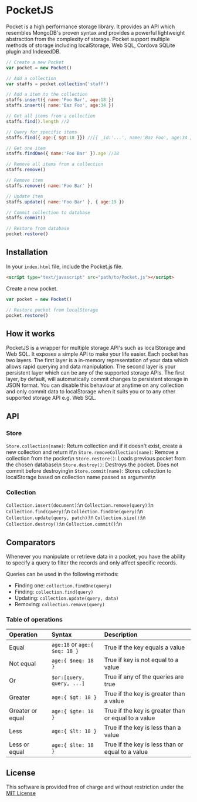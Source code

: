 # PocketJS
Pocket is a high performance storage library. It provides an API which resembles MongoDB's proven syntax and provides a 
powerful lightweight abstraction from the complexity of storage. Pocket support multiple methods of storage including
localStorage, Web SQL, Cordova SQLite plugin and IndexedDB.

```js
// Create a new Pocket
var pocket = new Pocket()

// Add a collection
var staffs = pocket.collection('staff')

// Add a item to the collection
staffs.insert({ name:'Foo Bar', age:18 })
staffs.insert({ name:'Baz Foo', age:34 })

// Get all items from a collection
staffs.find().length //2

// Query for specific items
staffs.find({ age:{ $gt:18 }}) //[{ _id:'...', name:'Baz Foo', age:34 }]

// Get one item
staffs.findOne({ name:'Foo Bar' }).age //18

// Remove all items from a collection
staffs.remove()

// Remove item
staffs.remove({ name:'Foo Bar' })

// Update item
staffs.update({ name:'Foo Bar' }, { age:19 })

// Commit collection to database
staffs.commit()

// Restore from database
pocket.restore()
```

## Installation

In your `index.html` file, include the Pocket.js file.
```html
<script type="text/javascript" src="path/to/Pocket.js"></script>
```

Create a new pocket.
```js
var pocket = new Pocket()

// Restore pocket from localStorage
pocket.restore()
```

## How it works
PocketJS is a wrapper for multiple storage API's such as localStorage and Web SQL. It exposes a simple API to make your life easier. Each pocket has two layers. The first layer is a in-memory representation of your data which allows rapid querying and data manipulation. The second layer is your persistent layer which can be any of the supported storage APIs. The first layer, by default, will automatically commit changes to persistent storage in JSON format. You can disable this behaviour at anytime on any collection and only commit data to localStorage when it suits you or
to any other supported storage API e.g. Web SQL. 

## API

### Store
`Store.collection(name)`:  Return collection and if it doesn't exist, create a new collection and return it\n
`Store.removeCollection(name)`: Remove a collection from the pocket\n
`Store.restore()`: Loads previous pocket from the chosen database\n
`Store.destroy()`: Destroys the pocket. Does not commit before destroying\n
`Store.commit(name)`: Stores collection to localStorage based on collection name passed as argument\n

### Collection
`Collection.insert(document)`:\n 
`Collection.remove(query)`:\n
`Collection.find(query)`:\n
`Collection.findOne(query)`:\n
`Collection.update(query, patch)`:\n
`Collection.size()`:\n
`Collection.destroy()`:\n
`Collection.commit()`:\n

## Comparators

Whenever you manipulate or retrieve data in a pocket, you have the ability to specify a query to filter the records and only affect
specific records.

Queries can be used in the following methods:
* Finding one: `collection.findOne(query)`
* Finding: `collection.find(query)`
* Updating: `collection.update(query, data)`
* Removing: `collection.remove(query)`

### Table of operations
| Operation         | Syntax                            | Description                                           |
| :---------------- | :-------------------------------- | :---------------------------------------------------- |
| Equal             | `age:18` or `age:{ $eq: 18 }`     | True if the key equals a value                        |
| Not equal         | `age:{ $neq: 18 }`                | True if key is not equal to a value                   |
| Or                | `$or:[query, query, ...]`         | True if any of the queries are true                   |
| Greater           | `age:{ $gt: 18 }`                 | True if the key is greater than a value               |
| Greater or equal  | `age:{ $gte: 18 }`                | True if the key is greater than or equal to a value   |
| Less              | `age:{ $lt: 18 }`                 | True if the key is less than a value                  |
| Less or equal     | `age:{ $lte: 18 }`                | True if the key is less than or equal to a value      |

## License
This software is provided free of charge and without restriction under the [MIT License](LICENSE)
